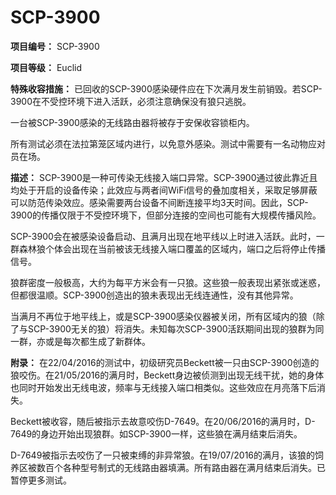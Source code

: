 # SCP-3900
                        


**项目编号：** SCP-3900

**项目等级：** Euclid

**特殊收容措施：** 已回收的SCP-3900感染硬件应在下次满月发生前销毁。若SCP-3900在不受控环境下进入活跃，必须注意确保没有狼只逃脱。

一台被SCP-3900感染的无线路由器将被存于安保收容锁柜内。

所有测试必须在法拉第笼区域内进行，以免意外感染。测试中需要有一名动物应对员在场。

**描述：** SCP-3900是一种可传染无线接入端口异常。SCP-3900通过彼此靠近且均处于开启的设备传染；此效应与两者间WiFi信号的叠加度相关，采取足够屏蔽可以防范传染效应。感染需要两台设备不间断连接平均3天时间。因此，SCP-3900的传播仅限于不受控环境下，但部分连接的空间也可能有大规模传播风险。

SCP-3900会在被感染设备启动、且满月出现在地平线以上时进入活跃。此时，一群森林狼个体会出现在当前被该无线接入端口覆盖的区域内，端口之后将停止传播信号。

狼群密度一般极高，大约为每平方米会有一只狼。这些狼一般表现出紧张或迷惑，但都很温顺。SCP-3900创造出的狼未表现出无线连通性，没有其他异常。

当满月不再位于地平线上，或是SCP-3900感染仪器被关闭，所有区域内的狼（除了与SCP-3900无关的狼）将消失。未知每次SCP-3900活跃期间出现的狼群为同一群，亦或是每次都生成了新群体。

**附录：** 在22/04/2016的测试中，初级研究员Beckett被一只由SCP-3900创造的狼咬伤。在21/05/2016的满月时，Beckett身边被侦测到出现无线干扰，她的身体也同时开始发出无线电波，频率与无线接入端口相类似。这些效应在月亮落下后消失。

Beckett被收容，随后被指示去故意咬伤D-7649。在20/06/2016的满月时，D-7649的身边开始出现狼群。如SCP-3900一样，这些狼在满月结束后消失。

D-7649被指示去咬伤了一只被束缚的非异常狼。在19/07/2016的满月，该狼的饲养区被数百个各种型号制式的无线路由器填满。所有路由器在满月结束后消失。已暂停更多测试。



                    